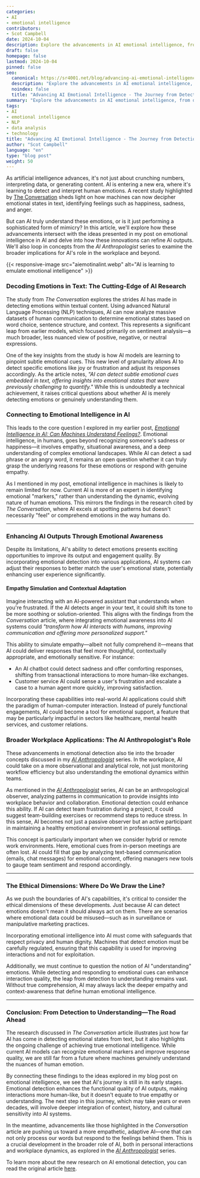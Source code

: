 ```yaml
---
categories:
- AI
- emotional intelligence
contributors:
- Scot Campbell
date: 2024-10-04
description: Explore the advancements in AI emotional intelligence, from detection to understanding, and its implications for the future.
draft: false
homepage: false
lastmod: 2024-10-04
pinned: false
seo:
  canonical: https://sr4001.net/blog/advancing-ai-emotional-intelligence/
  description: "Explore the advancements in AI emotional intelligence, from detection to understanding, and its implications for the future."
  noindex: false
  title: "Advancing AI Emotional Intelligence - The Journey from Detection to Understanding"
summary: "Explore the advancements in AI emotional intelligence, from detection to understanding, and its implications for the future."
tags:
- AI
- emotional intelligence
- NLP
- data analysis
- technology
title: "Advancing AI Emotional Intelligence - The Journey from Detection to Understanding"
author: "Scot Campbell"
language: "en"
type: "blog post"
weight: 50
---
```


As artificial intelligence advances, it's not just about crunching numbers, interpreting data, or generating content. AI is entering a new era, where it's learning to detect and interpret human emotions. A recent study highlighted by [The Conversation](https://theconversation.com/happy-sad-or-angry-ai-can-detect-emotions-in-text-according-to-new-research-239376) sheds light on how machines can now decipher emotional states in text, identifying feelings such as happiness, sadness, and anger.

<!--more-->

But can AI truly understand these emotions, or is it just performing a sophisticated form of mimicry? In this article, we'll explore how these advancements intersect with the ideas presented in my post on emotional intelligence in AI and delve into how these innovations can refine AI outputs. We'll also loop in concepts from the _AI Anthropologist_ series to examine the broader implications for AI's role in the workplace and beyond.

{{< responsive-image src="aiemotinalint.webp" alt="AI is learning to emulate emotional intelligence" >}}

### Decoding Emotions in Text: The Cutting-Edge of AI Research

The study from _The Conversation_ explores the strides AI has made in detecting emotions within textual content. Using advanced Natural Language Processing (NLP) techniques, AI can now analyze massive datasets of human communication to determine emotional states based on word choice, sentence structure, and context. This represents a significant leap from earlier models, which focused primarily on sentiment analysis—a much broader, less nuanced view of positive, negative, or neutral expressions.

One of the key insights from the study is how AI models are learning to pinpoint subtle emotional cues. This new level of granularity allows AI to detect specific emotions like joy or frustration and adjust its responses accordingly. As the article notes, _"AI can detect subtle emotional cues embedded in text, offering insights into emotional states that were previously challenging to quantify."_ While this is undoubtedly a technical achievement, it raises critical questions about whether AI is merely detecting emotions or genuinely understanding them.

### Connecting to Emotional Intelligence in AI

This leads to the core question I explored in my earlier post, _[Emotional Intelligence in AI: Can Machines Understand Feelings?](https://sr4001.net/blog/emotional-intelligence-in-ai-can-machines-understand-feelings/)_. Emotional intelligence, in humans, goes beyond recognizing someone's sadness or happiness—it involves empathy, situational awareness, and a deep understanding of complex emotional landscapes. While AI can detect a sad phrase or an angry word, it remains an open question whether it can truly grasp the underlying reasons for these emotions or respond with genuine empathy.

As I mentioned in my post, emotional intelligence in machines is likely to remain limited for now. Current AI is more of an expert in identifying emotional "markers," rather than understanding the dynamic, evolving nature of human emotions. This mirrors the findings in the research cited by _The Conversation_, where AI excels at spotting patterns but doesn't necessarily "feel" or comprehend emotions in the way humans do.

---

### Enhancing AI Outputs Through Emotional Awareness

Despite its limitations, AI's ability to detect emotions presents exciting opportunities to improve its output and engagement quality. By incorporating emotional detection into various applications, AI systems can adjust their responses to better match the user's emotional state, potentially enhancing user experience significantly.

#### Empathy Simulation and Contextual Adaptation

Imagine interacting with an AI-powered assistant that understands when you're frustrated. If the AI detects anger in your text, it could shift its tone to be more soothing or solution-oriented. This aligns with the findings from the _Conversation_ article, where integrating emotional awareness into AI systems could _"transform how AI interacts with humans, improving communication and offering more personalized support."_

This ability to simulate empathy—albeit not fully comprehend it—means that AI could deliver responses that feel more thoughtful, contextually appropriate, and emotionally sensitive. For instance:

- An AI chatbot could detect sadness and offer comforting responses, shifting from transactional interactions to more human-like exchanges.
- Customer service AI could sense a user's frustration and escalate a case to a human agent more quickly, improving satisfaction.

Incorporating these capabilities into real-world AI applications could shift the paradigm of human-computer interaction. Instead of purely functional engagements, AI could become a tool for emotional support, a feature that may be particularly impactful in sectors like healthcare, mental health services, and customer relations.

### Broader Workplace Applications: The AI Anthropologist's Role

These advancements in emotional detection also tie into the broader concepts discussed in my _[AI Anthropologist](https://sr4001.net/series/the-ai-anthropologist/)_ series. In the workplace, AI could take on a more observational and analytical role, not just monitoring workflow efficiency but also understanding the emotional dynamics within teams.

As mentioned in the _[AI Anthropologist](https://sr4001.net/series/the-ai-anthropologist/)_ series, AI can be an anthropological observer, analyzing patterns in communication to provide insights into workplace behavior and collaboration. Emotional detection could enhance this ability. If AI can detect team frustration during a project, it could suggest team-building exercises or recommend steps to reduce stress. In this sense, AI becomes not just a passive observer but an active participant in maintaining a healthy emotional environment in professional settings.

This concept is particularly important when we consider hybrid or remote work environments. Here, emotional cues from in-person meetings are often lost. AI could fill that gap by analyzing text-based communication (emails, chat messages) for emotional content, offering managers new tools to gauge team sentiment and respond accordingly.

---

### The Ethical Dimensions: Where Do We Draw the Line?

As we push the boundaries of AI's capabilities, it's critical to consider the ethical dimensions of these developments. Just because AI can detect emotions doesn't mean it should always act on them. There are scenarios where emotional data could be misused—such as in surveillance or manipulative marketing practices.

Incorporating emotional intelligence into AI must come with safeguards that respect privacy and human dignity. Machines that detect emotion must be carefully regulated, ensuring that this capability is used for improving interactions and not for exploitation.

Additionally, we must continue to question the notion of AI "understanding" emotions. While detecting and responding to emotional cues can enhance interaction quality, the leap from detection to understanding remains vast. Without true comprehension, AI may always lack the deeper empathy and context-awareness that define human emotional intelligence.

---

### Conclusion: From Detection to Understanding—The Road Ahead

The research discussed in _The Conversation_ article illustrates just how far AI has come in detecting emotional states from text, but it also highlights the ongoing challenge of achieving true emotional intelligence. While current AI models can recognize emotional markers and improve response quality, we are still far from a future where machines genuinely understand the nuances of human emotion.

By connecting these findings to the ideas explored in my blog post on emotional intelligence, we see that AI's journey is still in its early stages. Emotional detection enhances the functional quality of AI outputs, making interactions more human-like, but it doesn't equate to true empathy or understanding. The next step in this journey, which may take years or even decades, will involve deeper integration of context, history, and cultural sensitivity into AI systems.

In the meantime, advancements like those highlighted in the _Conversation_ article are pushing us toward a more empathetic, adaptive AI—one that can not only process our words but respond to the feelings behind them. This is a crucial development in the broader role of AI, both in personal interactions and workplace dynamics, as explored in the _[AI Anthropologist](https://sr4001.net/series/the-ai-anthropologist/)_ series.

To learn more about the new research on AI emotional detection, you can read the original article [here](https://theconversation.com/happy-sad-or-angry-ai-can-detect-emotions-in-text-according-to-new-research-239376).
